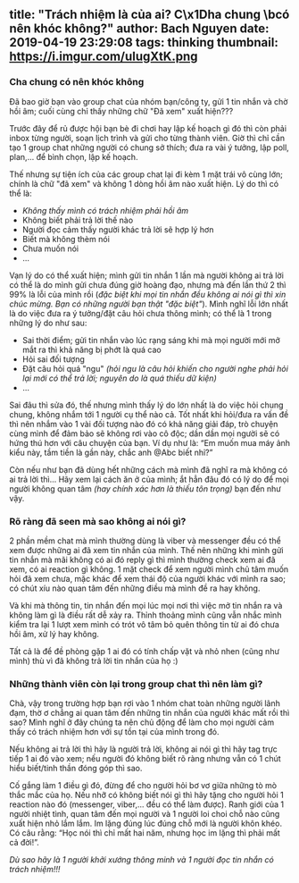 title: "Trách nhiệm là của ai? C\x1Dha chung \bcó nên khóc không?"
author: Bach Nguyen
date: 2019-04-19 23:29:08
tags: thinking
thumbnail: https://i.imgur.com/uIugXtK.png
---
### Cha chung có nên khóc không 

Đã bao giờ bạn vào group chat của nhóm bạn/công ty, gửi 1 tin nhắn và chờ hồi âm; cuối cùng chỉ thấy những chữ "Đã xem" xuất hiện???

<!-- more -->

Trước đây để rủ được hội bạn bè đi chơi hay lập kế hoạch gì đó thì còn phải inbox từng người, soạn lịch trình và gửi cho từng thành viên. Giờ thì chỉ cần tạo 1 group chat những người có chung sở thích; đưa ra vài ý tưởng, lập poll, plan,... để bình chọn, lập kế hoạch.

Thế nhưng sự tiện ích của các group chat lại đi kèm 1 mặt trái vô cùng lớn; chính là chữ "đã xem" và không 1 dòng hồi âm nào xuất hiện. Lý do thì có thể là:
- *Không thấy mình có trách nhiệm phải hồi âm*
- Không biết phải trả lời thế nào
- Người đọc cảm thấy người khác trả lời sẽ hợp lý hơn
- Biết mà không thèm nói
- Chưa muốn nói
- ...

Vạn lý do có thể xuất hiện; mình gửi tin nhắn 1 lần mà người không ai trả lời có thể là do mình gửi chưa đúng giờ hoàng đạo, nhưng mà đến lần thứ 2 thì 99% là lỗi của mình rồi (_đặc biệt khi mọi tin nhắn đều không ai nói gì thì xin chúc mừng. Bạn có những người bạn thật "đặc biệt"_). Mình nghĩ lỗi lớn nhất là do việc đưa ra ý tưởng/đặt câu hỏi chưa thông mình; có thể là 1 trong những lý do như sau:

- Sai thời điểm; gửi tin nhắn vào lúc rạng sáng khi mà mọi người mới mở mắt ra thì khả năng bị phớt là quá cao
- Hỏi sai đối tượng 
- Đặt câu hỏi quá "ngu" _(hỏi ngu là câu hỏi khiến cho người nghe phải hỏi lại mới có thể trả lời; nguyên do là quá thiếu dữ kiện)_
- ...

Sai đâu thì sửa đó, thế nhưng mình thấy lý do lớn nhất là do việc hỏi chung chung, không nhắm tới 1 người cụ thể nào cả. Tốt nhất khi hỏi/đưa ra vấn đề thì nên nhắm vào 1 vài đối tượng nào đó có khả năng giải đáp, trò chuyện cùng mình để đảm bảo sẽ không rơi vào cô độc; dần dần mọi người sẽ có hứng thú hơn với câu chuyện của bạn. Ví dụ như là: “Em muốn mua máy ảnh kiểu này, tầm tiền là gần này, chắc anh @Abc biết nhỉ?”

Còn nếu như bạn đã dùng hết những cách mà mình đã nghĩ ra mà không có ai trả lời thì... Hãy xem lại cách ăn ở của mình; ắt hẳn đâu đó có lý do để mọi người không quan tâm _(hay chính xác hơn là thiếu tôn trọng)_ bạn đến như vậy.

### Rõ ràng đã seen mà sao không ai nói gì?

2 phần mềm chat mà mình thường dùng là viber và messenger đều có thể xem được những ai đã xem tin nhắn của mình. Thế nên những khi mình gửi tin nhắn mà mãi không có ai đó reply gì thì mình thường check xem ai đã xem, có ai reaction gì không. 1 mặt check để xem người mình chủ tâm muốn hỏi đã xem chưa, mặc khác để xem thái độ của người khác với mình ra sao; có chút xíu nào quan tâm đến những điều mà mình đề ra hay không.

Và khi mà thông tin, tin nhắn đến mọi lúc mọi nơi thì việc mở tin nhắn ra và không làm gì là điều rất dễ xảy ra. Thỉnh thoảng mình cũng vẫn nhắc mình kiểm tra lại 1 lượt xem mình có trót vô tâm bỏ quên thông tin từ ai đó chưa hồi âm, xử lý hay không. 

Tất cả là để đề phòng gặp 1 ai đó có tính chấp vặt và nhỏ nhen (cũng như mình) thù vì đã không trả lời tin nhắn của họ :)

### Những thành viên còn lại trong group chat thì nên làm gì?

Chà, vậy trong trường hợp bạn rơi vào 1 nhóm chat toàn những người lãnh đạm, thờ ơ chẳng ai quan tâm đến những tin nhắn của người khác mất rồi thì sao? Mình nghĩ ở đây chúng ta nên chủ động để làm cho mọi người cảm thấy có trách nhiệm hơn với sự tồn tại của mình trong đó. 

Nếu không ai trả lời thì hãy là người trả lời, không ai nói gì thì hãy tag trực tiếp 1 ai đó vào xem; nếu người đó không biết rõ ràng nhưng vẫn có 1 chút hiểu biết/tinh thần đóng góp thì sao.

Cố gắng làm 1 điều gì đó, đừng để cho người hỏi bơ vơ giữa những tò mò thắc mắc của họ. Nếu nhỡ có không biết nói gì thì hãy tặng cho người hỏi 1 reaction nào đó (messenger, viber,... đều có thể làm được). 
Ranh giới của 1 người nhiệt tình, quan tâm đến mọi người và 1 người loi choi chỗ nào cũng xuất hiện nhỏ lắm lắm. Im lặng đúng lúc đúng chỗ mới là người khôn khéo. Có câu rằng: “Học nói thì chỉ mất hai năm, nhưng học im lặng thì phải mất cả đời!”.

_Dù sao hãy là 1 người khởi xướng thông minh và 1 người đọc tin nhắn có trách nhiệm!!!_

